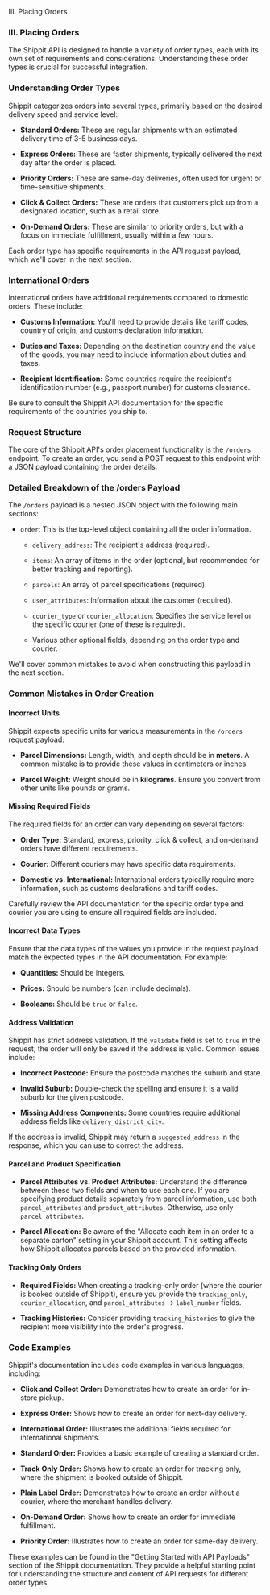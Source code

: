 III. Placing Orders

### III. Placing Orders

The Shippit API is designed to handle a variety of order types, each with its own set of requirements and considerations. Understanding these order types is crucial for successful integration.

### Understanding Order Types

Shippit categorizes orders into several types, primarily based on the desired delivery speed and service level:

*   **Standard Orders:** These are regular shipments with an estimated delivery time of 3-5 business days.

*   **Express Orders:** These are faster shipments, typically delivered the next day after the order is placed.

*   **Priority Orders:** These are same-day deliveries, often used for urgent or time-sensitive shipments.

*   **Click & Collect Orders:** These are orders that customers pick up from a designated location, such as a retail store.

*   **On-Demand Orders:** These are similar to priority orders, but with a focus on immediate fulfillment, usually within a few hours.


Each order type has specific requirements in the API request payload, which we'll cover in the next section.

### International Orders

International orders have additional requirements compared to domestic orders. These include:

*   **Customs Information:** You'll need to provide details like tariff codes, country of origin, and customs declaration information.

*   **Duties and Taxes:** Depending on the destination country and the value of the goods, you may need to include information about duties and taxes.

*   **Recipient Identification:** Some countries require the recipient's identification number (e.g., passport number) for customs clearance.


Be sure to consult the Shippit API documentation for the specific requirements of the countries you ship to.

### Request Structure

The core of the Shippit API's order placement functionality is the `/orders` endpoint. To create an order, you send a POST request to this endpoint with a JSON payload containing the order details.

### Detailed Breakdown of the /orders Payload

The `/orders` payload is a nested JSON object with the following main sections:

*   `order`: This is the top-level object containing all the order information.

    *   `delivery_address`: The recipient's address (required).

    *   `items`: An array of items in the order (optional, but recommended for better tracking and reporting).

    *   `parcels`: An array of parcel specifications (required).

    *   `user_attributes`: Information about the customer (required).

    *   `courier_type` or `courier_allocation`: Specifies the service level or the specific courier (one of these is required).

    *   Various other optional fields, depending on the order type and courier.


We'll cover common mistakes to avoid when constructing this payload in the next section.

### Common Mistakes in Order Creation

#### Incorrect Units

Shippit expects specific units for various measurements in the `/orders` request payload:

*   **Parcel Dimensions:** Length, width, and depth should be in **meters**. A common mistake is to provide these values in centimeters or inches.

*   **Parcel Weight:** Weight should be in **kilograms**. Ensure you convert from other units like pounds or grams.


#### Missing Required Fields

The required fields for an order can vary depending on several factors:

*   **Order Type:** Standard, express, priority, click & collect, and on-demand orders have different requirements.

*   **Courier:** Different couriers may have specific data requirements.

*   **Domestic vs. International:** International orders typically require more information, such as customs declarations and tariff codes.


Carefully review the API documentation for the specific order type and courier you are using to ensure all required fields are included.

#### Incorrect Data Types

Ensure that the data types of the values you provide in the request payload match the expected types in the API documentation. For example:

*   **Quantities:** Should be integers.

*   **Prices:** Should be numbers (can include decimals).

*   **Booleans:** Should be `true` or `false`.


#### Address Validation

Shippit has strict address validation. If the `validate` field is set to `true` in the request, the order will only be saved if the address is valid. Common issues include:

*   **Incorrect Postcode:** Ensure the postcode matches the suburb and state.

*   **Invalid Suburb:** Double-check the spelling and ensure it is a valid suburb for the given postcode.

*   **Missing Address Components:** Some countries require additional address fields like `delivery_district_city`.

If the address is invalid, Shippit may return a `suggested_address` in the response, which you can use to correct the address.

#### Parcel and Product Specification

*   **Parcel Attributes vs. Product Attributes:** Understand the difference between these two fields and when to use each one. If you are specifying product details separately from parcel information, use both `parcel_attributes` and `product_attributes`. Otherwise, use only `parcel_attributes`.

*   **Parcel Allocation:** Be aware of the "Allocate each item in an order to a separate carton" setting in your Shippit account. This setting affects how Shippit allocates parcels based on the provided information.


#### Tracking Only Orders

*   **Required Fields:** When creating a tracking-only order (where the courier is booked outside of Shippit), ensure you provide the `tracking_only`, `courier_allocation`, and `parcel_attributes` -> `label_number` fields.

*   **Tracking Histories:** Consider providing `tracking_histories` to give the recipient more visibility into the order's progress.

### Code Examples

Shippit's documentation includes code examples in various languages, including:

*   **Click and Collect Order:** Demonstrates how to create an order for in-store pickup.

*   **Express Order:** Shows how to create an order for next-day delivery.

*   **International Order:** Illustrates the additional fields required for international shipments.

*   **Standard Order:** Provides a basic example of creating a standard order.

*   **Track Only Order:** Shows how to create an order for tracking only, where the shipment is booked outside of Shippit.

*   **Plain Label Order:** Demonstrates how to create an order without a courier, where the merchant handles delivery.

*   **On-Demand Order:** Shows how to create an order for immediate fulfillment.

*   **Priority Order:** Illustrates how to create an order for same-day delivery.


These examples can be found in the "Getting Started with API Payloads" section of the Shippit documentation. They provide a helpful starting point for understanding the structure and content of API requests for different order types.
